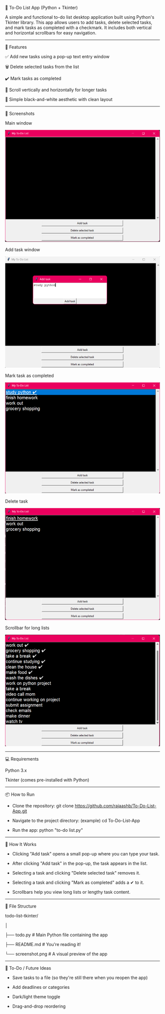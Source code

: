 📝 To-Do List App (Python + Tkinter)

A simple and functional to-do list desktop application built using Python's Tkinter library. This app allows users to add tasks, delete selected tasks, and mark tasks as completed with a checkmark. It includes both vertical and horizontal scrollbars for easy navigation.


---------


🚀 Features

✅ Add new tasks using a pop-up text entry window

🗑️ Delete selected tasks from the list

✔️ Mark tasks as completed

🧭 Scroll vertically and horizontally for longer tasks

🖤 Simple black-and-white aesthetic with clean layout


---------


📸 Screenshots

Main window

![Screenshot](screenshots/main-window.png)

Add task window

![Screenshot](screenshots/add-task.png)

Mark task as completed

![Screenshot](screenshots/mark-task.png)

Delete task

![Screenshot](screenshots/delete-task.png)

Scrollbar for long lists

![Screenshot](screenshots/scrollbar.png)



---------



💻 Requirements

Python 3.x

Tkinter (comes pre-installed with Python)


---------


📦 How to Run

- Clone the repository: git clone https://github.com/rajaashb/To-Do-List-App.git

- Navigate to the project directory: (example) cd To-Do-List-App

- Run the app: python "to-do list.py"


---------


🧠 How It Works

- Clicking "Add task" opens a small pop-up where you can type your task.

- After clicking "Add task" in the pop-up, the task appears in the list.

- Selecting a task and clicking "Delete selected task" removes it.

- Selecting a task and clicking "Mark as completed" adds a ✔ to it.

- Scrollbars help you view long lists or lengthy task content.


---------


📁 File Structure

todo-list-tkinter/

│

├── todo.py          # Main Python file containing the app

├── README.md        # You're reading it!

└── screenshot.png   # A visual preview of the app


---------


📌 To-Do / Future Ideas

- Save tasks to a file (so they're still there when you reopen the app)

- Add deadlines or categories

- Dark/light theme toggle

- Drag-and-drop reordering
